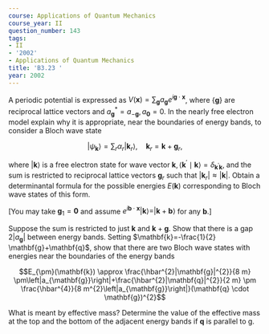 ```yaml
---
course: Applications of Quantum Mechanics
course_year: II
question_number: 143
tags:
- II
- '2002'
- Applications of Quantum Mechanics
title: 'B3.23 '
year: 2002
---
```



A periodic potential is expressed as $V(\mathbf{x})=\sum_{\mathbf{g}} a_{\mathbf{g}} e^{i \mathbf{g} \cdot \mathbf{x}}$, where $\{\mathbf{g}\}$ are reciprocal lattice vectors and $a_{\mathbf{g}}{ }^{*}=a_{-\mathbf{g}}, a_{\mathbf{0}}=0$. In the nearly free electron model explain why it is appropriate, near the boundaries of energy bands, to consider a Bloch wave state

$$\left|\psi_{\mathbf{k}}\right\rangle=\sum_{r} \alpha_{r}\left|\mathbf{k}_{r}\right\rangle, \quad \mathbf{k}_{r}=\mathbf{k}+\mathbf{g}_{r},$$

where $|\mathbf{k}\rangle$ is a free electron state for wave vector $\mathbf{k},\left\langle\mathbf{k}^{\prime} \mid \mathbf{k}\right\rangle=\delta_{\mathbf{k}^{\prime} \mathbf{k}}$, and the sum is restricted to reciprocal lattice vectors $\mathbf{g}_{r}$ such that $\left|\mathbf{k}_{r}\right| \approx|\mathbf{k}|$. Obtain a determinantal formula for the possible energies $E(\mathbf{k})$ corresponding to Bloch wave states of this form.

[You may take $\mathbf{g}_{1}=\mathbf{0}$ and assume $e^{i \mathbf{b} \cdot \mathbf{x}}|\mathbf{k}\rangle=|\mathbf{k}+\mathbf{b}\rangle$ for any $\mathbf{b}$.]

Suppose the sum is restricted to just $\mathbf{k}$ and $\mathbf{k}+\mathbf{g}$. Show that there is a gap $2\left|a_{\mathbf{g}}\right|$ between energy bands. Setting $\mathbf{k}=-\frac{1}{2} \mathbf{g}+\mathbf{q}$, show that there are two Bloch wave states with energies near the boundaries of the energy bands

$$E_{\pm}(\mathbf{k}) \approx \frac{\hbar^{2}|\mathbf{g}|^{2}}{8 m} \pm\left|a_{\mathbf{g}}\right|+\frac{\hbar^{2}|\mathbf{q}|^{2}}{2 m} \pm \frac{\hbar^{4}}{8 m^{2}\left|a_{\mathbf{g}}\right|}(\mathbf{q} \cdot \mathbf{g})^{2}$$

What is meant by effective mass? Determine the value of the effective mass at the top and the bottom of the adjacent energy bands if $\mathbf{q}$ is parallel to $\mathrm{g}$.